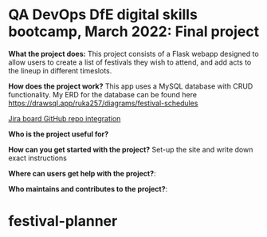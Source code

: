 # QA DevOps DfE digital skills bootcamp, March 2022: Final project

<p> <strong>What the project does:</strong> This project consists of a Flask webapp designed to allow users to create a list of festivals they wish to attend, and add acts to the lineup in different timeslots.</p>


<strong>How does the project work?</strong> This app uses a MySQL database with CRUD functionality. My ERD for the database can be found here https://drawsql.app/ruka257/diagrams/festival-schedules  

<p><a href=’https://rebekah-akingbala.atlassian.net/jira/software/projects/QBAFA/code’>Jira board GitHub repo integration</a></p>

<strong>Who is the project useful for?</strong> 

<strong>How can you get started with the project?</strong>  Set-up the site and write down exact instructions

<strong>Where can users get help with the project?</strong>:

<strong>Who maintains and contributes to the project?</strong>:
# festival-planner

